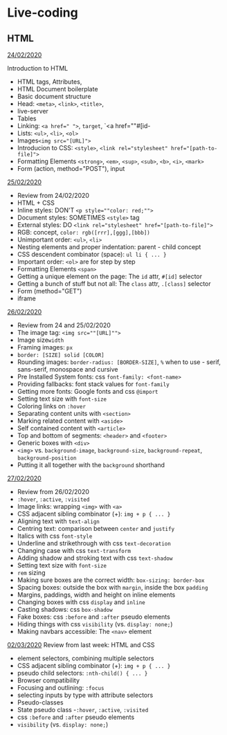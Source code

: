# Live-coding

## HTML

[24/02/2020](24-02)

Introduction to HTML
- HTML tags, Attributes,
- HTML Document boilerplate
- Basic document structure
- Head: `<meta>`, `<link>`, `<title>`, 
- live-server
- Tables
- Linking: `<a href=" ">`, `target`, `<a href=""#[id- 
- Lists: `<ul>`, `<li>`, `<ol>`
- Images`<img src="[URL]">`
- Introducion to CSS: `<style>`, `<link rel="stylesheet" href="[path-to-file]">`
- Formatting Elements `<strong>`, `<em>`, `<sup>`, `<sub>`, `<b>`, `<i>`, `<mark>`
- Form (action, method="POST"), input

[25/02/2020](25-02)
- Review from 24/02/2020
- HTML + CSS
- Inline styles: DON'T `<p style=""color: red;"">`
- Document styles: SOMETIMES `<style>` tag
- External styles: DO `<link rel="stylesheet" href="[path-to-file]">`
- RGB: concept, `color: rgb([rrr],[ggg],[bbb])`
- Unimportant order: `<ul>`, `<li>`
- Nesting elements and proper indentation: parent - child concept
- CSS descendent combinator (space): `ul li { ... }`
- Important order: `<ol>` are for step by step
- Formatting Elements `<span>`
- Getting a unique element on the page: The `id` attr, `#[id]` selector
- Getting a bunch of stuff but not all: The `class` attr, `.[class]` selector
- Form (method="GET")
- iframe

[26/02/2020](26-02)
- Review from 24 and 25/02/2020 
- The image tag: `<img src=""[URL]"">`
- Image size`width` 
- Framing images: `px` 
- `border: [SIZE] solid [COLOR]`
- Rounding images: `border-radius: [BORDER-SIZE]`, `%` 
  when to use - serif, sans-serif, monospace and cursive
- Pre Installed System fonts: css `font-family: <font-name>`
- Providing fallbacks: font stack values for `font-family`
- Getting more fonts: Google fonts and css `@import`
- Setting text size with `font-size`
- Coloring links on `:hover`
- Separating content units with `<section>`
- Marking related content with `<aside>`
- Self contained content with `<article>`
- Top and bottom of segments: `<header>` and `<footer>`
- Generic boxes with `<div>`
- `<img>` vs. `background-image`, `background-size`, `background-repeat`, `background-position`
- Putting it all together with the `background` shorthand

[27/02/2020](27-02)
- Review from 26/02/2020
- `:hover`, `:active`, `:visited`
- Image links: wrapping `<img>` with `<a>`
- CSS adjacent sibling combinator (+): `img + p { ... }`
- Aligning text with `text-align`
- Centring text: comparison between `center` and `justify`
- Italics with css `font-style`
- Underline and strikethrough with css `text-decoration`
- Changing case with css `text-transform`
- Adding shadow and stroking text with css `text-shadow`
- Setting text size with `font-size`
- `rem` sizing 
- Making sure boxes are the correct width: `box-sizing: border-box`
- Spacing boxes: outside the box with `margin`, inside the box `padding`
- Margins, paddings, width and height on inline elements
- Changing boxes with css `display` and `inline`
- Casting shadows: css `box-shadow`
- Fake boxes: css `:before` and `:after` pseudo elements
- Hiding things with css `visibility` (vs. `display: none;`)
- Making navbars accessible: The `<nav>` element

[02/03/2020](02-03)
Review from last week: HTML and CSS

- element selectors, combining multiple selectors
- CSS adjacent sibling combinator (+): `img + p { ... }`
- pseudo child selectors: `:nth-child() { ... }`
- Browser compatibility 
- Focusing and outlining: `:focus` 
- selecting inputs by type with attribute selectors
- Pseudo-classes
- State pseudo class
-`:hover`, `:active`, `:visited`
- css `:before` and `:after` pseudo elements
- `visibility` (vs. `display: none;`)




